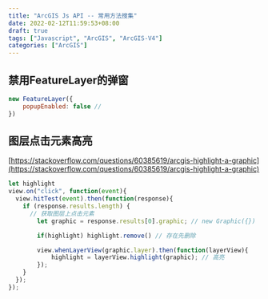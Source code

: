 ```yaml
---
title: "ArcGIS Js API -- 常用方法搜集"
date: 2022-02-12T11:59:53+08:00
draft: true
tags: ["Javascript", "ArcGIS", "ArcGIS-V4"]
categories: ["ArcGIS"]
---
```



## 禁用FeatureLayer的弹窗

```js
new FeatureLayer({
    popupEnabled: false // 
})
```

## 图层点击元素高亮

[https://stackoverflow.com/questions/60385619/arcgis-highlight-a-graphic](https://stackoverflow.com/questions/60385619/arcgis-highlight-a-graphic)

```js
let highlight
view.on("click", function(event){
  view.hitTest(event).then(function(response){
    if (response.results.length) {
      // 获取图层上点击元素
        let graphic = response.results[0].graphic; // new Graphic({})

        if(highlight) highlight.remove() // 存在先删除

        view.whenLayerView(graphic.layer).then(function(layerView){
            highlight = layerView.highlight(graphic); // 高亮
        });
    }
  });
});
```

